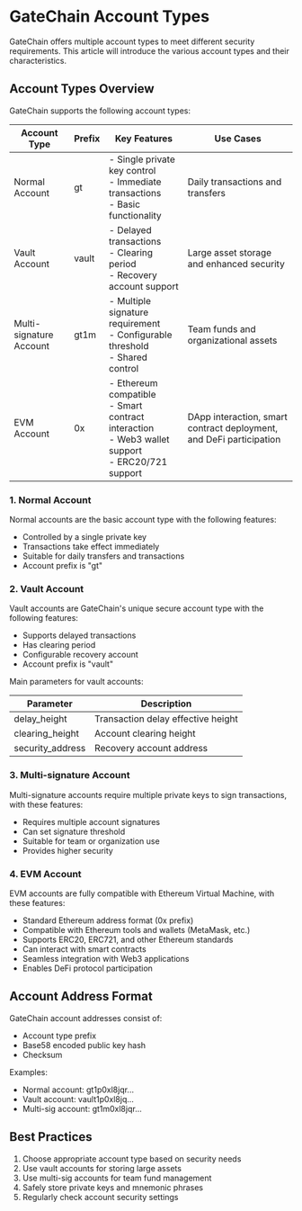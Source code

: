 # GateChain Account Types

GateChain offers multiple account types to meet different security requirements. This article will introduce the various account types and their characteristics.

## Account Types Overview

GateChain supports the following account types:

| Account Type | Prefix | Key Features | Use Cases |
|-------------|---------|--------------|-----------|
| Normal Account | gt | - Single private key control<br>- Immediate transactions<br>- Basic functionality | Daily transactions and transfers |
| Vault Account | vault | - Delayed transactions<br>- Clearing period<br>- Recovery account support | Large asset storage and enhanced security |
| Multi-signature Account | gt1m | - Multiple signature requirement<br>- Configurable threshold<br>- Shared control | Team funds and organizational assets |
| EVM Account | 0x | - Ethereum compatible<br>- Smart contract interaction<br>- Web3 wallet support<br>- ERC20/721 support | DApp interaction, smart contract deployment, and DeFi participation |

### 1. Normal Account

Normal accounts are the basic account type with the following features:

- Controlled by a single private key
- Transactions take effect immediately
- Suitable for daily transfers and transactions
- Account prefix is "gt"

### 2. Vault Account

Vault accounts are GateChain's unique secure account type with the following features:

- Supports delayed transactions
- Has clearing period
- Configurable recovery account
- Account prefix is "vault"

Main parameters for vault accounts:

| Parameter | Description |
|------|------|
| delay_height | Transaction delay effective height |
| clearing_height | Account clearing height |
| security_address | Recovery account address |


### 3. Multi-signature Account

Multi-signature accounts require multiple private keys to sign transactions, with these features:

- Requires multiple account signatures
- Can set signature threshold
- Suitable for team or organization use
- Provides higher security

### 4. EVM Account

EVM accounts are fully compatible with Ethereum Virtual Machine, with these features:

- Standard Ethereum address format (0x prefix)
- Compatible with Ethereum tools and wallets (MetaMask, etc.)
- Supports ERC20, ERC721, and other Ethereum standards
- Can interact with smart contracts
- Seamless integration with Web3 applications
- Enables DeFi protocol participation

## Account Address Format

GateChain account addresses consist of:

- Account type prefix
- Base58 encoded public key hash
- Checksum

Examples:
- Normal account: gt1p0xl8jqr...
- Vault account: vault1p0xl8jq...
- Multi-sig account: gt1m0xl8jqr...

## Best Practices

1. Choose appropriate account type based on security needs
2. Use vault accounts for storing large assets
3. Use multi-sig accounts for team fund management
4. Safely store private keys and mnemonic phrases
5. Regularly check account security settings
